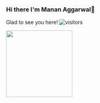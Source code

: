 ### Hi there I'm Manan Aggarwal👋


Glad to see you here! 
![visitors](https://visitor-badge.glitch.me/badge?page_id=page.id)

<img height="180em" src="https://github-readme-stats.vercel.app/api?username=Gapur&show_icons=true&hide_border=true&&count_private=true&include_all_commits=true" />


<!--START_SECTION:waka-->
<!--END_SECTION:waka-->
